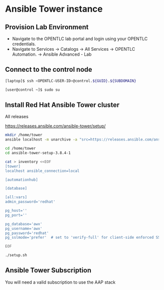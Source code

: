 # Ansible Tower instance

## Provision Lab Environment
- Navigate to the OPENTLC lab portal and login using your OPENTLC credentials.
- Navigate to Services → Catalogs → All Services → OPENTLC Automation. → Ansible Advanced - Lab

## Connect to the control node

````bash
[laptop]$ ssh <OPENTLC-USER-ID>@control.${GUID}.${SUBDOMAIN}
````
````bash
[user@control ~]$ sudo su
````

## Install Red Hat Ansible Tower cluster

All releases

https://releases.ansible.com/ansible-tower/setup/

````bash
mkdir /home/tower
ansible localhost -m unarchive -a "src=https://releases.ansible.com/ansible-tower/setup/ansible-tower-setup-3.8.4-1.tar.gz dest=/home/tower remote_src=yes"
````
````bash
cd /home/tower
cd ansible-tower-setup-3.8.4-1

cat > inventory <<EOF
[tower]
localhost ansible_connection=local

[automationhub]

[database]

[all:vars]
admin_password='redhat'

pg_host=''
pg_port=''

pg_database='awx'
pg_username='awx'
pg_password='redhat'
pg_sslmode='prefer'  # set to 'verify-full' for client-side enforced SSL

EOF
````
````bash
./setup.sh
````

## Ansible Tower Subscription
You will need a valid subscription to use the AAP stack
